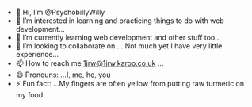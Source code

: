 - 👋 Hi, I’m @PsychobillyWilly
- 👀 I’m interested in learning and practicing things to do with web development...
- 🌱 I’m currently learning web development and other stuff too...
- 💞️ I’m looking to collaborate on ... Not much yet I have very little experience...
- 📫 How to reach me 1jrw@1jrw.karoo.co.uk ...
- 😄 Pronouns: ...I, me, he, you
- ⚡ Fun fact: ...My fingers are often yellow from putting raw turmeric on my food

<!---
PsychobillyWilly/PsychobillyWilly is a ✨ special ✨ repository because its `README.md` (this file) appears on your GitHub profile.
You can click the Preview link to take a look at your changes.
--->
